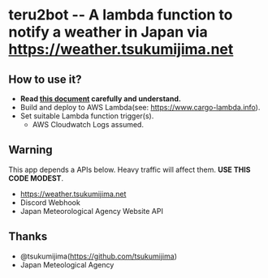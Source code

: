 # teru2bot -- A lambda function to notify a weather in Japan via https://weather.tsukumijima.net

## How to use it?

* **Read [this document](https://weather.tsukumijima.net) carefully and understand.**
* Build and deploy to AWS Lambda(see: https://www.cargo-lambda.info).
* Set suitable Lambda function trigger(s).
  * AWS Cloudwatch Logs assumed.

## Warning

This app depends a APIs below. Heavy traffic will affect them. **USE THIS CODE MODEST**.

* https://weather.tsukumijima.net
* Discord Webhook
* Japan Meteorological Agency Website API

## Thanks

* @tsukumijima(https://github.com/tsukumijima)
* Japan Meteological Agency
